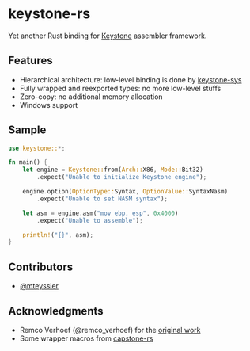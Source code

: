 # keystone-rs

Yet another Rust binding for [Keystone](http://www.keystone-engine.org/) assembler framework.

## Features
 - Hierarchical architecture: low-level binding is done by [keystone-sys](keystone-sys)
 - Fully wrapped and reexported types: no more low-level stuffs
 - Zero-copy: no additional memory allocation
 - Windows support

## Sample
```rust
use keystone::*;

fn main() {
    let engine = Keystone::from(Arch::X86, Mode::Bit32)
        .expect("Unable to initialize Keystone engine");

    engine.option(OptionType::Syntax, OptionValue::SyntaxNasm)
        .expect("Unable to set NASM syntax");

    let asm = engine.asm("mov ebp, esp", 0x4000)
        .expect("Unable to assemble");

    println!("{}", asm);
}
```

## Contributors
 - [@mteyssier](https://github.com/mteyssier)

## Acknowledgments
 - Remco Verhoef (@remco_verhoef) for the [original work](https://github.com/keystone-engine/keystone/tree/master/bindings/rust)
 - Some wrapper macros from [capstone-rs](https://github.com/capstone-rust/capstone-rs)
